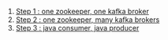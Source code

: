 1. [Step 1 : one zookeeper, one kafka broker](step1/README.md)
1. [Step 2 : one zookeeper, many kafka brokers](step2/README.md)
1. [Step 3 : java consumer, java producer](step3/README.md)
